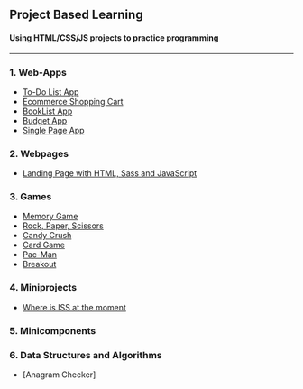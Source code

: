 ## Project Based Learning

#### Using HTML/CSS/JS projects to practice programming

---

### 1. Web-Apps

- [To-Do List App](https://github.com/matheusmagenta/learningProjects/tree/main/webApps/todoApp)
- [Ecommerce Shopping Cart](https://github.com/matheusmagenta/learningProjects/tree/main/webApps/ecommerceCart)
- [BookList App](https://github.com/matheusmagenta/learningProjects/tree/main/webApps/bookListApp)
- [Budget App](https://github.com/matheusmagenta/learningProjects/tree/main/webApps/budgetApp)
- [Single Page App](https://github.com/matheusmagenta/learningProjects/tree/main/webApps/singlePageApp)

### 2. Webpages

- [Landing Page with HTML, Sass and JavaScript](https://github.com/matheusmagenta/learningProjects/tree/main/webPages/landingPage)

### 3. Games

- [Memory Game](https://github.com/matheusmagenta/learningProjects/tree/main/games/memoryGame)
- [Rock, Paper, Scissors](https://github.com/matheusmagenta/learningProjects/tree/main/games/rockPaperScissorsGame)
- [Candy Crush](https://github.com/matheusmagenta/learningProjects/tree/main/games/candyCrush)
- [Card Game]()
- [Pac-Man](https://github.com/matheusmagenta/learningProjects/tree/main/games/pacMan)
- [Breakout](https://github.com/matheusmagenta/learningProjects/tree/main/games/2DBreakout)

### 4. Miniprojects

- [Where is ISS at the moment](https://github.com/matheusmagenta/learningProjects/tree/main/miniProjects/whereIsISSAt)

### 5. Minicomponents

### 6. Data Structures and Algorithms

- [Anagram Checker]
